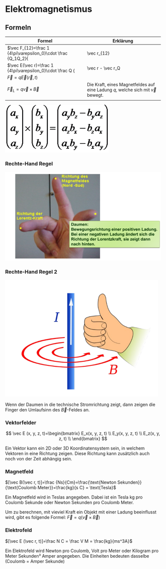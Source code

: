 # Elektromagnetismus

## Formeln

| Formel                                                       | Erklärung                                                    |
| ------------------------------------------------------------ | ------------------------------------------------------------ |
| $\vec F_{12}=\frac 1 {4\pi\varepsilon_0}\cdot \frac {Q_1Q_2}{|\vec r_{12}|^2}\cdot \vec n_{12}$ | Kraft zwischen den Ladungen $Q_1$ und $Q_2$.  Der Einheitsvektor $\vec n_{12}$ von Ladung $Q_2$ zu $Q_1$ $\vec n_{12}=\frac{\vec r_{12}}{|\vec r_{12}|}$(Konstante: $\varepsilon_0=8.859\cdot 10^{-12}[\frac {C^2}{Jm}]$) |
| $\vec E(\vec r)=\frac 1 {4\pi\varepsilon_0}\cdot \frac Q {|\vec r - \vec r_Q|^2}\cdot\frac {\vec r - \vec r_Q}{|\vec r - \vec r_Q|}$ | Das Elektrische Feld $\vec E$ einer Ladung am Ort $\vec r_Q$ |
| $\vec F =q\vec E(\vec r, t)$                                 |                                                              |
| $\vec F_L=q\vec v\times\vec B$                               | Die Kraft, eines Magnetfeldes auf eine Ladung $q$, welche sich mit $\vec v$ bewegt. |
|                                                              |                                                              |

![Vectors and Matrices](res/vectorcrossproduct.gif)

### Rechte-Hand Regel

![image-20211214232110895](res/image-20211214232110895.png)

### Rechte-Hand Regel 2

![image-20211214232227379](res/image-20211214232227379.png)

Wenn der Daumen in die technische Stromrichtung zeigt, dann zeigen die Finger den Umlaufsinn des $\vec B$-Feldes an.

### Vektorfelder

$$
\vec E (x, y, z, t)=\begin{bmatrix} E_x(x, y, z, t) \\ E_y(x, y, z, t) \\ E_z(x, y, z, t) \\ \end{bmatrix}
$$

Ein Vektor kann ein 2D oder 3D Koordinatensystem sein, in welchem Vektoren in eine Richtung zeigen. Diese Richtung kann zusätzlich auch noch von der Zeit abhängig sein.

### Magnetfeld

$[\vec B(\vec r, t)]=\frac {Ns}{Cm}=\frac{\text{Newton Sekunden}}{\text{Coulomb Meter}}=\frac{kg}{s C} = \text{Tesla}$

Ein Magnetfeld wird in Teslas angegeben. Dabei ist ein Tesla kg pro Coulomb Sekunde oder Newton Sekunden pro Coulomb Meter.

Um zu berechnen, mit vieviel Kraft ein Objekt mit einer Ladung beeinflusst wird, gibt es folgende Formel: $\vec F = q(\vec v \times \vec B)$

### Elektrofeld

$[\vec E (\vec r, t)]=\frac N C = \frac V M = \frac{kg}{ms^3A}$

Ein Elektrofeld wird Newton pro Coulomb, Volt pro Meter oder Kilogram pro Meter Sekunden³ Amper angegeben. Die Einheiten bedeuten dasselbe (Coulomb = Amper Sekunde)
